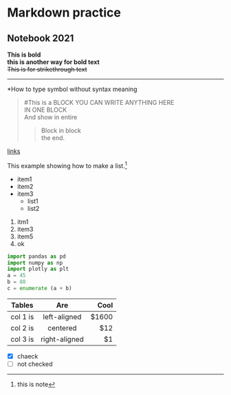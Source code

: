 # Markdown practice 
## Notebook 2021

__This is bold__ \
**this is another way for bold text** \
~~This is for strikethrough text~~

___

\*How to type symbol without syntax meaning


> #This is a BLOCK
> YOU CAN WRITE ANYTHING HERE \
> IN ONE BLOCK \
> And show in entire
> > Block in block  
> > the end.



[links](www.google.com) 

This example showing how to make a list.[^note]
* item1
* item2
* item3
  * list1
  * list2


1. itm1
2. item3
3. item5
4. ok

```python
import pandas as pd
import numpy as np
import plotly as plt
a = 45
b = 88
c = enumerate (a + b)
```

| Tables   |      Are      |  Cool |
|----------|:-------------:|------:|
| col 1 is |  left-aligned | $1600 |
| col 2 is |    centered   |   $12 |
| col 3 is | right-aligned |    $1 |


* [x] chaeck
* [ ] not checked  
[^note]: this is note




